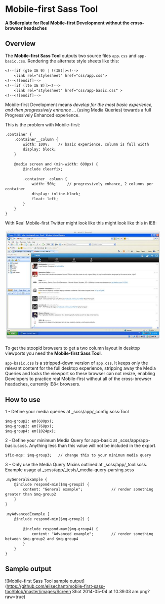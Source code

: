 # Mobile-first Sass Tool
**A Boilerplate for Real Mobile-first Development without the cross-browser headaches**


## Overview

The **Mobile-first Sass Tool** outputs two source files ``app.css`` and ``app-basic.css``. Rendering the alternate style sheets like this:

````
<!--[if (gte IE 9) | !(IE)]><!-->
	<link rel="stylesheet" href="css/app.css">
<!--<![endif]-->
<!--[if (lte IE 8)]><!-->
	<link rel="stylesheet" href="css/app-basic.css" >
<!--<![endif]-->
````


Mobile-first Development means *develop for the most basic experience, and then progressively enhance* ... (using Media Queries) towards a full Progressively Enhanced experience.

This is the problem with Mobile-first:

````
.container {
	.container__column {
		width: 100%;    // basic experience, column is full width
    	display: block;
	}

	@media screen and (min-width: 600px) {
		@include clearfix;

    	.container__column {
    		width: 50%;     // progressively enhance, 2 columns per container
    		display: inline-block;
    		float: left;
    	}
	}
}
````

With Real Mobile-first Twitter might look like this might look like this in IE8:

![Mobile-first Twitter](https://github.com/elisechant/mobile-first-sass-tool/blob/master/images/mobile-first-twitter.jpg?raw=true)


To get the stoopid browsers to get a two column layout in desktop viewports you need the **Mobile-first Sass Tool**.

``app-basic.css`` is a stripped-down version of ``app.css``. It keeps only the relevant content for the full desktop experience, stripping away the Media Queries and locks the viewport so these browser can not resize, enabling Developers to practice real Mobile-first without all of the cross-browser headaches, currently IE8< browsers.


## How to use

1 - Define your media queries at _scss/app/_config.scss:Tool
````
$mq-group2: em(600px);
$mq-group3: em(768px);
$mq-group4: em(1024px);
````

2 - Define your minimum Media Query for app-basic at _scss/app/app-basic.scss. Anything less than this value will not be included in the export.
````
$fix-mqs: $mq-group3;   // change this to your minimum media query
````

3 - Only use the Media Query Mixins outlined at _scss/app/_tool.scss. Example usage at _scss/app/_tests/_media-query-parsing.scss
````
.myGeneralExample {
	@include respond-min($mq-group2) {
		content: "General example";             // render something greater than $mq-group2
	}
}

.myAdvancedExample {
	@include respond-min($mq-group2) {

		@include respond-max($mq-group4) {
			content: "Advanced example";        // render something between $mq-group2 and $mq-group4
		}
	}
}
````


## Sample output

![Mobile-first Sass Tool sample output](https://github.com/elisechant/mobile-first-sass-tool/blob/master/images/Screen Shot 2014-05-04 at 10.39.03 am.png?raw=true)

